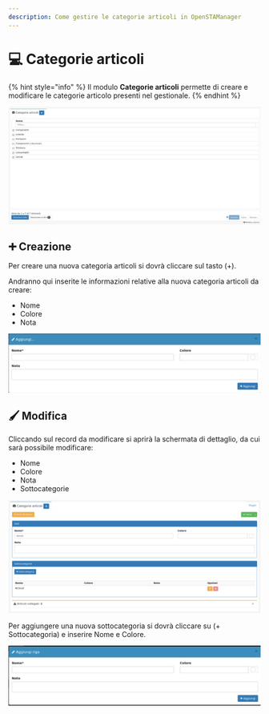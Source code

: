 ```yaml
---
description: Come gestire le categorie articoli in OpenSTAManager
---
```


# 💻 Categorie articoli

{% hint style="info" %}
Il modulo **Categorie articoli** permette di creare e modificare le categorie articolo presenti nel gestionale.
{% endhint %}

![](<../../../../.gitbook/assets/image (302).png>)

## ➕ Creazione

Per creare una nuova categoria articoli si dovrà cliccare sul tasto (+).

Andranno qui inserite le informazioni relative alla nuova categoria articoli da creare:

* Nome
* Colore
* Nota

![](<../../../../.gitbook/assets/image (303).png>)

## 🖌️ Modifica

Cliccando sul record da modificare si aprirà la schermata di dettaglio, da cui sarà possibile modificare:

* Nome
* Colore
* Nota
* Sottocategorie

![](<../../../../.gitbook/assets/image (305).png>)

Per aggiungere una nuova sottocategoria si dovrà cliccare su (+ Sottocategoria) e inserire Nome e Colore.

![](<../../../../.gitbook/assets/image (287).png>)
